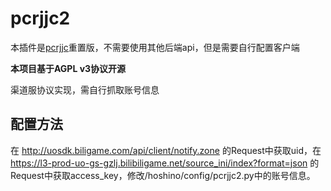 # pcrjjc2

本插件是[pcrjjc](https://github.com/lulu666lulu/pcrjjc)重置版，不需要使用其他后端api，但是需要自行配置客户端  

**本项目基于AGPL v3协议开源**

渠道服协议实现，需自行抓取账号信息

## 配置方法

在 http://uosdk.biligame.com/api/client/notify.zone 的Request中获取uid，在 https://l3-prod-uo-gs-gzlj.bilibiligame.net/source_ini/index?format=json 的Request中获取access_key，修改/hoshino/config/pcrjjc2.py中的账号信息。
